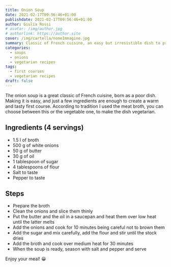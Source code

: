 ```yaml
---
title: Onion Soup
date: 2021-02-17T09:56:46+01:00
publishdate: 2021-02-17T09:56:46+01:00
author: Giulia Rossi
# avatar: /img/author.jpg
# authorlink: https://author.site
cover: /img/cartella/nomeImmagine.jpg
summary: Classic of French cuisine, an easy but irresistible dish to prepare
categories:
  - soups
  - onions
  - vegetarian recipes
tags:
  - first courses
  - vegetarian recipes
draft: false
---
```


The onion soup is a great classic of French cuisine, born as a poor dish.
Making it is easy, and just a few ingredients are enough to create a warm and tasty first course.
According to tradition I used the meat broth, you can choose between this or the vegetable one, to make the dish vegetarian.

## Ingredients (4 servings)

* 1.5 l of broth
* 500 g of white onions
* 50 g of butter
* 30 g of oil
* 1 tablespoon of sugar
* 4 tablespoons of flour
* Salt to taste
* Pepper to taste

## Steps

* Prepare the broth
* Clean the onions and slice them thinly
* Put the butter and the oil in a saucepan and heat them over low heat until the latter melts
* Add the onions and cook for 10 minutes being careful not to brown them
* Add the sugar and mix carefully, add the flour and stir until the stock dries
* Add the broth and cook over medium heat for 30 minutes
* When the soup is ready, season with salt and pepper and serve

Enjoy your meal! 😀